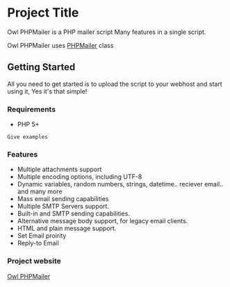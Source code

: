 # Project Title

Owl PHPMailer is a PHP mailer script Many features in a single script.

Owl PHPMailer uses [PHPMailer](https://github.com/PHPMailer/PHPMailer) class 

## Getting Started

All you need to get started is to upload the script to your webhost and start using it, Yes it's that simple!

### Requirements

- PHP 5+

```
Give examples
```

### Features

* Multiple attachments support
* Multiple encoding options, including UTF-8
* Dynamic variables, random numbers, strings, datetime.. reciever email.. and many more
* Mass email sending capabilities
* Multiple SMTP Servers support.
* Built-in and SMTP sending capabilities.
* Alternative message body support, for legacy email clients.
* HTML and plain message support.
* Set Email proirity
* Reply-to Email


### Project website

[Owl PHPMailer](https://owlmailer.io)
